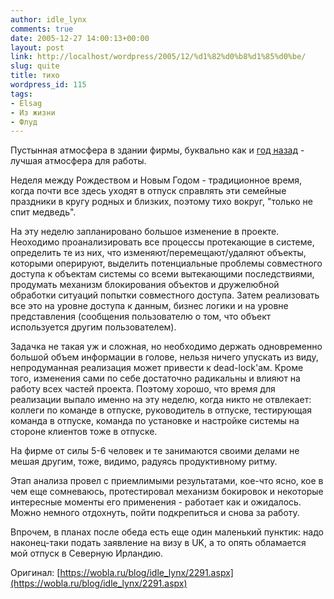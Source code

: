 ```yaml
---
author: idle_lynx
comments: true
date: 2005-12-27 14:00:13+00:00
layout: post
link: http://localhost/wordpress/2005/12/%d1%82%d0%b8%d1%85%d0%be/
slug: quite
title: тихо
wordpress_id: 115
tags:
- Elsag
- Из жизни
- Флуд
---
```


Пустынная атмосфера в здании фирмы, буквально как и [год назад](2004/12/day-28) - лучшая атмосфера для работы.

Неделя между Рождеством и Новым Годом - традиционное время, когда почти все здесь уходят в отпуск справлять эти семейные праздники в кругу родных и близких, поэтому тихо вокруг, "только не спит медведь".

На эту неделю запланировано большое изменение в проекте. Неоходимо проанализировать все процессы протекающие в системе, определить те из них, что изменяют/перемещают/удаляют объекты, которыми оперируют, выделить потенциальные проблемы совместного доступа к объектам системы со всеми вытекающими последствиями, продумать механизм блокирования объектов и дружелюбной обработки ситуаций попытки совместного доступа. Затем реализовать все это на уровне доступа к данным, бизнес логики и на уровне представления (сообщения пользователю о том, что объект используется другим пользователем).

Задачка не такая уж и сложная, но необходимо держать одновременно большой объем информации в голове, нельзя ничего упускать из виду, непродуманная реализация может привести к dead-lock'ам. Кроме того, изменения сами по себе достаточно радикальны и влияют на работу всех частей проекта. Поэтому хорошо, что время для реализации выпало именно на эту неделю, когда никто не отвлекает: коллеги по команде в отпуске, руководитель в отпуске, тестирующая команда в отпуске, команда по установке и настройке системы на стороне клиентов тоже в отпуске.

На фирме от силы 5-6 человек и те занимаются своими делами не мешая другим, тоже, видимо, радуясь продуктивному ритму.

Этап анализа провел с приемлимыми результатами, кое-что ясно, кое в чем еще сомневаюсь, протестировал механизм бокировок и некоторые интересные моменты его применения - работает как и ожидалось. Можно немного отдохнуть, пойти подкрепиться и снова за работу.

Впрочем, в планах после обеда есть еще один маленький пунктик: надо наконец-таки подать заявление на визу в UK, а то опять обламается мой отпуск в Северную Ирландию.

Оригинал: [https://wobla.ru/blog/idle_lynx/2291.aspx](https://wobla.ru/blog/idle_lynx/2291.aspx)
